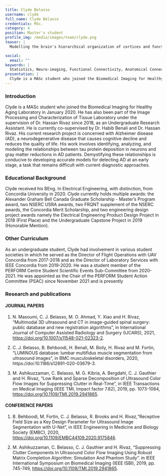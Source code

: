 ```yaml
---
title: Clyde Belasso
username: clyde
full_name: Clyde Belasso
credentials: MSc.
category: 4
position: Master's student
profile_img: /media/images/team/clyde.png
teaser: |
  Modelling the brain's hierarchical organization of cortices and functional networks to predict Alzheimer's disease along its spectrum.

social:
  email: ""
keywords: |
  Statistics, Neuro-imaging, Functional Connectivity, Anatomical Connectivity, ...
presentation: |
  Clyde is a MASc student who joined the Biomedical Imaging for Healthy Aging Laboratory in January 2020. He has also been part of the Image Processing and Characterization of Tissue Laboratory under the supervision of Dr. Hassan Rivaz since 2018, as an Undergraduate Research Assistant. He is currently co-supervised by Dr. Habib Benali and Dr. Hassan Rivaz. His current research project is concerned with Alzheimer disease (AD), a neurodegenerative disease that causes cognitive decline and reduces the quality of life. His work involves identifying, analyzing, and modeling the relationships between tau protein deposition in neurons and gray matter reductions in AD patients. Demystifying these relationships is conducive to developing accurate models for detecting AD at an early stage, a task that remains difficult with current diagnostic approaches.
---
```


### Introduction

Clyde is a MASc student who joined the Biomedical Imaging for Healthy Aging Laboratory in January 2020. He has also been part of the Image Processing and Characterization of Tissue Laboratory under the supervision of Dr. Hassan Rivaz since 2018, as an Undergraduate Research Assistant. He is currently co-supervised by Dr. Habib Benali and Dr. Hassan Rivaz. His current research project is concerned with Alzheimer disease (AD), a neurodegenerative disease that causes cognitive decline and reduces the quality of life. His work involves identifying, analyzing, and modeling the relationships between tau protein deposition in neurons and gray matter reductions in AD patients. Demystifying these relationships is conducive to developing accurate models for detecting AD at an early stage, a task that remains difficult with current diagnostic approaches.
 
### Educational Background

 Clyde received his BEng. In Electrical Engineering, with distinction, from Concordia University in 2020. Clyde currently holds multiple awards: the Alexander Graham Bell Canada Graduate Scholarship - Master’s Program award, two NSERC USRA awards, two FRQNT supplement of the NSERC awards, the Concordia Merit Scholarship, and two engineering design project awards namely the Electrical Engineering Product Design Project in 2018 (First Place) and the Undergraduate Capstone Project in 2019 (Honorable Mention).

 
### Other Curriculum

 As an undergraduate student, Clyde had involvement in various student societies in which he served as the Director of Flight Operations with UAV Concordia from 2017-2018 and as the Director of Laboratory Services with IEEE Concordia from 2019-2020. He was a student member of the PERFORM Centre Student Scientific Events Sub-Committee from 2020-2021. He was appointed as the Chair of the PERFORM Student Action Committee  (PSAC) since November 2021 and is presently  

 
### Research and publications
 
#### JOURNAL PAPERS
 
1. N. Masoumi, C. J. Belasso, M. O. Ahmad, Y. Xiao and H. Rivaz, “Multimodal 3D ultrasound and CT in image-guided spinal surgery: public database and new registration algorithms”, in International Journal of Computer Assisted Radiology and Surgery (IJCARS), 2021, https://doi.org/10.1007/s11548-021-02323-2.
 
2. C. J. Belasso, B. Behboodi, H. Benali, M. Boily, H. Rivaz and M. Fortin, “LUMINOUS database: lumbar multifidus muscle segmentation from ultrasound images”, in BMC musculoskeletal disorders, 2020, https://doi:10.1186/s12891-020-03679-3.
 
3. M. Ashikuzzaman, C. Belasso, M. G. Kibria, A. Bergdahl, C. J. Gauthier and H. Rivaz, “Low Rank and Sparse Decomposition of Ultrasound Color Flow Images for Suppressing Clutter in Real-Time”, in IEEE Transactions on Medical Imaging (IEEE TMI, Impact factor 7.82), 2019, pp. 1073-1084, https://doi.org/10.1109/TMI.2019.2941865.
 
#### CONFERENCE PAPERS
 
1. B. Behboodi, M. Fortin, C. J. Belasso, R. Brooks and H. Rivaz,“Receptive Field Size as a Key Design Parameter for Ultrasound Image Segmentation with U-Net”, in IEEE Engineering in Medicine and Biology Society (EMBC), 2020, https://doi.org/10.1109/EMBC44109.2020.9175846.
 
2. M. Ashikuzzaman, C. Belasso, C. J. Gauthier and H. Rivaz, “Suppressing Clutter Components In Ultrasound Color Flow Imaging Using Robust Matrix Completion Algorithm: Simulation And Phantom Study”. in IEEE International Symposium on Biomedical Imaging (IEEE ISBI), 2019, pp. 745-749, https://doi.org/10.1109/TMI.2019.2941865.
 


